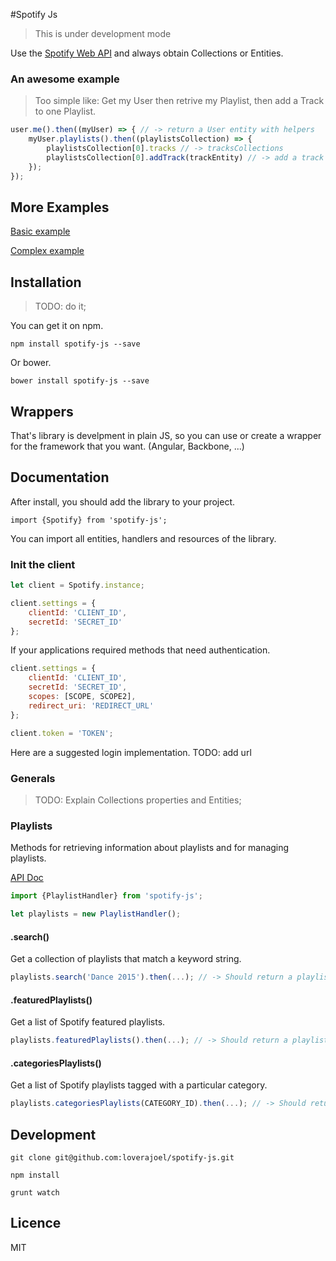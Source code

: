 #Spotify Js

> This is under development mode

Use the [Spotify Web API](https://developer.spotify.com/web-api/) and always obtain Collections or Entities.

### An awesome example

> Too simple like: Get my User then retrive my Playlist, then add a Track to one Playlist.

```js
user.me().then((myUser) => { // -> return a User entity with helpers
	myUser.playlists().then((playlistsCollection) => {
		playlistsCollection[0].tracks // -> tracksCollections
		playlistsCollection[0].addTrack(trackEntity) // -> add a track to the playlist
	});
});
```

## More Examples

[Basic example](https://github.com/loverajoel/spotify-js/blob/master/examples/basic.js)

[Complex example](https://github.com/loverajoel/spotify-js/blob/master/examples/oauth.js)

## Installation

> TODO: do it;

You can get it on npm.

`npm install spotify-js --save`

Or bower.

`bower install spotify-js --save`

## Wrappers
That's library is develpment in plain JS, so you can use or create a wrapper for the framework that 
you want. (Angular, Backbone, ...)

## Documentation

After install, you should add the library to your project.

`import {Spotify} from 'spotify-js';`

You can import all entities, handlers and resources of the library.

### Init the client

```js
let client = Spotify.instance;

client.settings = {
    clientId: 'CLIENT_ID', 
    secretId: 'SECRET_ID'
};
```

If your applications required methods that need authentication.

```js
client.settings = {
    clientId: 'CLIENT_ID', 
    secretId: 'SECRET_ID',
    scopes: [SCOPE, SCOPE2],
    redirect_uri: 'REDIRECT_URL'
};

client.token = 'TOKEN';
```

Here are a suggested login implementation. TODO: add url

### Generals

> TODO: Explain Collections properties and Entities;

### Playlists

Methods for retrieving information about playlists and for managing playlists.

[API Doc](https://developer.spotify.com/web-api/playlist-endpoints/)

```js
import {PlaylistHandler} from 'spotify-js';

let playlists = new PlaylistHandler();

```

#### .search()

Get a collection of playlists that match a keyword string.

```js
playlists.search('Dance 2015').then(...); // -> Should return a playlistCollection
```

#### .featuredPlaylists()

Get a list of Spotify featured playlists.

```js
playlists.featuredPlaylists().then(...); // -> Should return a playlistCollection
```

#### .categoriesPlaylists()

Get a list of Spotify playlists tagged with a particular category.

```js
playlists.categoriesPlaylists(CATEGORY_ID).then(...); // -> Should return a playlistCollection
```



## Development

`git clone git@github.com:loverajoel/spotify-js.git`

`npm install`

`grunt watch`

## Licence

MIT